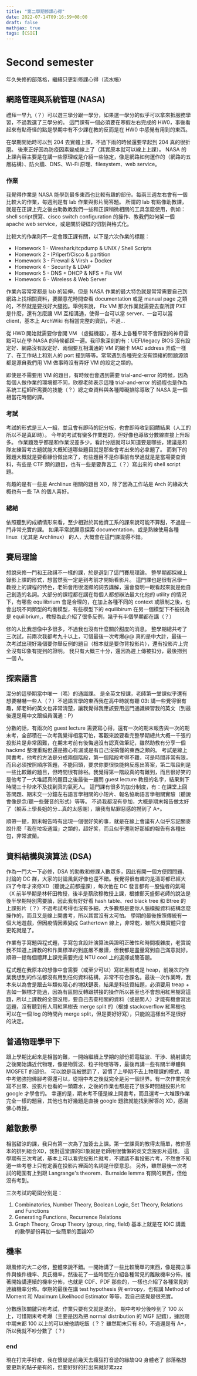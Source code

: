```yaml
---
title: "第二學期修課心得"
date: 2022-07-14T09:16:59+08:00
draft: false
mathjax: true
tags: [CSIE]
---
```


# Second semester
年久失修的部落格，繼續只更新修課心得（流水帳）

## 網路管理與系統管理 (NASA)
禮拜一早九（？）可以選三學分跟一學分，如果選一學分的似乎可以拿來抵服務學習，不過我選了三學分的。
這門課有一個必須要在寒假左右完成的 HW0，事後看起來有點奇怪的點是學期中有不少課在教的反而是在 HW0 中感覺有用到的東西。

在學期開始時可以到 204 去實體上課，不過下雨的時候還要早起到 204 真的很折磨。
後來正好因為防疫因素變成線上了（其實原本就可以線上上課）。
NASA 的上課內容主要是在講一些原理或是介紹一些協定，像是網路如何運作的（網路的五層結構）、防火牆、DNS、Wi-Fi 原理、filesystem、web service。

### 作業
我覺得作業是 NASA 能學到最多東西也比較有趣的部份。每兩三週左右會有一個比較大的作業，每週則是有 lab 作業與影片簡答題。
所謂的 lab 有點像助教課，就是在正課上完之後由助教教我們一些和正課稍微相關的工具怎麼使用，例如：shell script撰寫、cisco switch configuration 的操作、教我們如何架一個 apache web service，或是關於硬碟的切割與格式化。

比較大的作業則不一定會跟正課有關，以下是六次作業的標題：

- Homework 1 - Wireshark/tcpdump & UNIX / Shell Scripts
- Homework 2 - IP/iperf/Cisco & partition
- Homework 3 - Firewall & Virsh + Docker
- Homework 4 - Security & LDAP
- Homework 5 - DNS + DHCP & NFS + Fix VM
- Homework 6 - Wireless & Web Server

作業內容常常都是 lab 的延伸，但是 NASA 作業的最大特色就是常常需要自己到網路上找相關資料，要願意花時間查看 documentation 或是 manual page 之類的，不然就是要找好大腿抱。舉例來說， Fix VM 那次作業就需要去查所謂 PXE 是什麼，還有怎麼讓 VM 互相溝通，使得一台可以當 server、一台可以當 client，基本上 ArchWiki 有相當完整的資訊，不過…

從 HW0 開始就需要你會開 VM （虛擬機器），基本上各種平常不會踩到的神奇雷點可以在學 NASA 的時候都踩一遍。我印象深刻的有：UEFI/legacy BIOS 沒有設定好、網路沒有設定好、兩個要互相溝通的 VM 的網卡 MAC address 弄成一樣了、在工作站上和別人的 port 撞到等等。常常遇到各種完全沒有頭緒的問題源頭都是源自我們用 VM 做事時沒有弄好 VM 的設定之類的。

即使是不需要用 VM 的題目，有時候也會遇到需要 trial-and-error 的時候，因為每個人做作業的環境都不同，欣穆老師表示這種 trial-and-error 的過程也是作為系統工程師所需要的技能（？）總之查資料與各種障礙排除導致了 NASA 是一個相當花時間的課。

### 考試
考試的形式是三人一組，並且會有即時的記分板，也會即時收到回饋結果（人工的所以不是真即時）。
今年的考試有蠻多作業題的，但好像也導致分數線直接上升超多。
作業題幾乎都是和作業沒差多少，看計分版就可以知道要是哪些，建議是和隊友練習考古題就能大概知道哪些題目就是那些會考出來的必拿題了。
而剩下的難題大概就是要看緣份做出來了，有些題目不是你事前有學過就是是當場要查資料，有些是 CTF 類的題目，也有一些是要靠苦工（？）寫出來的 shell script 題。

有趣的是有一些是 Archlinux 相關的題目 XD，除了因為工作站是 Arch 的緣故大概也有一些 TA 的個人喜好。

### 總結
依照聽到的成績情形來看，至少相對於其他資工系的課來說可能不算甜，不過是一門非常充實的課。
如果平常就願意探索 documentation，或是熟練使用各種 linux（尤其是 Archlinux） 的人，大概會在這門課混得不錯。

## 賽局理論
想說來修一門和王政祺不一樣的課，於是選到了這門賽局理論。
整學期都採線上錄影上課的形式，想當然我一定是到考前才開始看影片。
這門課也是很有呂學一教授上的課程的特色，老師會用很淺顯的詞去講解，還會發明一眼看起來就是他自己創造的名詞。大部分的課程都在講在每個人都想辦法最大化他的 utility 的情況下，有哪些 equilibrium 會是合理的，在加上各種不同的 context 或限制之後，也會出現不同類型的均衡模型，有些模型下的 equilibirum 在另一個模型下不被視為是 equilibrium,，教授為此介紹了很多反例，幾乎有半個學期都在講（？）

修的人比我想像中多很多，不過我也沒有什麼關於甜度的消息。
整學期總共考了三次試，前兩次我都考九十以上，可惜最後一次考爆@@
真的是中大計，最後一次考試出現好幾個要你舉反例的題目（根本就是要你背投影片），還有投影片上完全沒有印象有提到的證明。
我只有大概三十分，還因為遲上傳被扣分，最後撈到一個 A。

## 探索語言
混分的這學期當中唯一（嗎）的通識課。
是全英文授課，老師第一堂課似乎還有想要嚇嚇一些人（？）不過語言學的東西我在高中時就有聽 03t 講一些覺得很有趣，邱老師的英文也非常清楚，讓我覺得我應該要用這門通識練習我的英文（到最後還是用中文跟組員溝通：P）

分數的話，有兩次的 guest lecture 需要寫心得，還有一次的期末報告與一次的期末考，全部積在一次考我覺得相當可怕，客觀來說要看完整學期總共大概一千張的投影片是非常困難，在期末考前有後悔過沒有認真做筆記，雖然助教有分享一個 hackmd 整理重點但還是擔心有漏或是有自己沒搞懂的東西之類的。
考試是線上開書考，他考的方法是分成兩個階段，第一個階段考得不難，可是時間非常有限，而且必須按照順序答題，不能回頭，要求你要很快能夠反應出答案，第二階段則是一些比較難的題目，但時間很有餘裕。我覺得第一階段真的有難到，而且很好笑的是他考了一大堆認真的題目之後最後一題問 guest lecture 教授的名字，結果剩下時間三十秒來不及找到真的氣死人。
這門課有很多的加分制度，有：在課堂上回答問題、期末交一分鐘左右語言學相關的小短片、報名協助語言學相關實驗（聽說會像是念/聽一些聲音的形式）等等。
不過我都沒有參加，大概是期末報告做太好了（躺系上學長姐的分…真的太感謝），讓我有點罪惡感的撈到了 A+。

順帶一提，期末報告時有出現一個很好笑的事，就是在線上會議有人似乎忘記關麥說什麼「我在垃圾通識」之類的，超好笑，而且似乎還剛好那組的報告有各種出包，非常波蘭。

## 資料結構與演算法 (DSA)
作為一門大一下必修，DSA 的助教和修課人數眾多，因此有開一個方便問問題、討論的 DC 群，大家的討論風氣好像也還不錯。我覺得很有趣的是濤哥都已經大四了今年才來修XD（聽說之前都撞課），每次他在 DC 發言都有一股強者的氣場（X
前半學期是林軒田教授，後半是蔡欣穆教授上課，根據鄭天盛鄭老師的說法是後半學期特別需要讀，因此我有好好看 hash table、red black tree 和 Btree 的上課影片（？）不過考試考得也沒有多細，大多數都是要你人腦模擬資料結構怎麼操作的，而且又是線上開書考，所以其實沒有太可怕。
學期的最後按照傳統有一個大地遊戲，但因疫情因素變成 Gathertown 線上，非常乾，雖然大概實體只會更乾就是了。

作業有手寫題與程式題，手寫包含設計演算法與證明正確性和時間複雜度，老實說我不知道上課教的和作業標準的到底嚴不嚴謹，但我都是盡量寫到自己滿意就好。
順帶一提每個禮拜上課完需要完成 NTU cool 上的選擇或簡答題。

程式題在我原本的想像中會需要（或至少可以）寫紅黑樹或是 heap，前幾次的作業我想到的作法都沒有用到任何資料結構，非常不符合課名。最後一次作業時，我本來以為會是跟去年類似噁心的塊狀鏈表，結果是科技資結題，必須要用 treap + 吉如一懶標才能過，因為有區間反轉跟拼接的操作所以甚至也不會想用紅黑樹寫這題，所以上課教的全部沒用，要自己去查相關的資料（或是問人）才能有機會寫出這題，沒有聽到有人用紅黑樹去 merge split 的（根據 stackoverflow 紅黑樹也可以在一個 log 的時間內 merge split，但是要好好寫），只能說這樣出不是很好的決定。

## 普通物理學甲下
跟上學期比起來是相當的難，一開始繼續上學期的部份把電磁波、干涉、繞射講完之後開始講近代物理，像是物質波、粒子物理等等，最後再講一些有關半導體與 MOSFET 的部份。
可以說是我被懲罰了，習慣了上學期不去上物理課的模式，期中考勉強抱佛腳考得還可以，從期中考之後就完全是另一個世界。有一次作業完全寫不出來、投影片也看的一頭霧水，之後的作業也都是花了很多時間翻投影片和 google 才學會的。
幸運的是，期末考不僅是線上開書考，而且還考一大堆跟作業完全一樣的題目，其他也有好幾題是直接 google 題敘就能找到解答的 XD，感謝佛心教授。

## 離散數學
相當甜涼的課，我只有第一次為了加簽去上課。第一堂課真的教得太簡單，教你基本的排列組合XD，我對這堂課的印象就是老師用很慵懶的英文念投影片這樣。
這學期有三次考試，基本上可以看完投影片就考，不建議不看投影片考，不然會不知道一些考卷上只有定義在投影片裡面的名詞是什麼意思。
另外，雖然最後一次考試的範圍有上到跟 Langrange's theorem、Burnside lemma 有關的東西，但他沒有考到。

三次考試的範圍分別是：
1. Combinatorics, Number Theory, Boolean Logic, Set Theory, Relations and Functions
2. Generating Functions, Recurrence Relations
3. Graph Theory, Group Theory (group, ring, field)
基本上就是在 IOIC 講義的數學部份再加一些簡單的圖論XD

## 機率
跟風修的大二必修，整體來說不錯。一開始講了一些比較簡單的東西，像是獨立事件與條件機率、貝氏機率，然後花了一些時間在介紹各種常見的離散機率分佈，接著開始講連續的機率分佈，也就是 CDF、PDF 那些的，一樣也介紹了各種常見的連續機率分佈。學期的最後在講 test hypothesis 與 entropy，也有講 Method of Moment 和 Maximum Likelihood Estimator 等等，我自己感覺是很充實。

分數應該關鍵只有考試，作業只要有交就是滿分。
期中考吵分後吵到了 100 以上，可惜期末考考爆（主要是因為把 normal distribution 的 MGF 記錯），據說期中期末都 100 以上的可以被他請吃飯（？？
雖然期末只有 80，不過還是有 A+，所以我就不吵分數了（？）

### end
現在打完手好痠，我在懷疑是前幾天去瘋狂打音遊的緣故QQ 身體老了
部落格想要更新的點子是有的，但要好好的打出來就好累zzz
